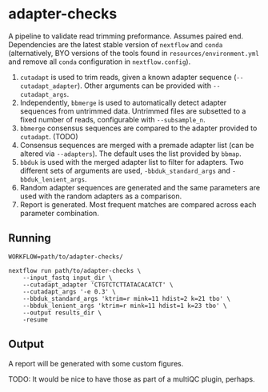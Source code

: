 

# adapter-checks

A pipeline to validate read trimming preformance. Assumes paired end.
Dependencies are the latest stable version of `nextflow` and `conda` (alternatively, BYO versions of the tools found in `resources/environment.yml` and remove all `conda` configuration in `nextflow.config`).

1. `cutadapt` is used to trim reads, given a known adapter sequence (`--cutadapt_adapter`). Other arguments can be provided with `--cutadapt_args`.
2. Independently, `bbmerge` is used to automatically detect adapter sequences from untrimmed data. Untrimmed files are subsetted to a fixed number of reads, configurable with `--subsample_n`. 
3. `bbmerge` consensus sequences are compared to the adapter provided to `cutadapt`. (TODO)
4. Consensus sequences are merged with a premade adapter list (can be altered via `--adapters`). The default uses the list provided by `bbmap`.
5. `bbduk` is used with the merged adapter list to filter for adapters. Two different sets of arguments are used, `-bbduk_standard_args` and `-bbduk_lenient_args`.
6. Random adapter sequences are generated and the same parameters are used with the random adapters as a comparison.
7. Report is generated. Most frequent matches are compared across each parameter combination.

## Running

```{bash}
WORKFLOW=path/to/adapter-checks/

nextflow run path/to/adapter-checks \
    --input_fastq input_dir \
    --cutadapt_adapter 'CTGTCTCTTATACACATCT' \
    --cutadapt_args '-e 0.3' \
    --bbduk_standard_args 'ktrim=r mink=11 hdist=2 k=21 tbo' \
    --bbduk_lenient_args 'ktrim=r mink=11 hdist=1 k=23 tbo' \
    --output results_dir \
    -resume
```

## Output

A report will be generated with some custom figures.

TODO: It would be nice to have those as part of a multiQC plugin, perhaps.